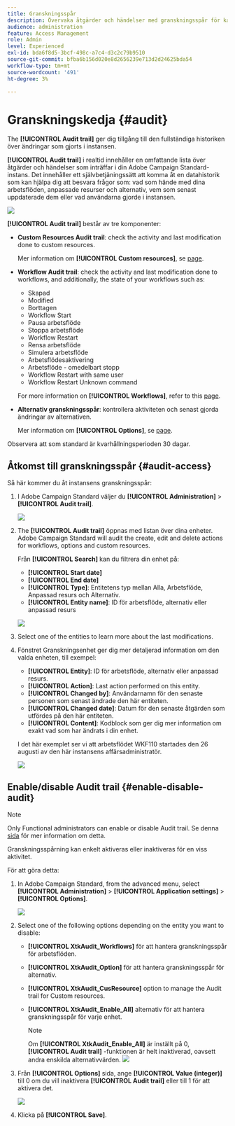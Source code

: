 ```yaml
---
title: Granskningsspår
description: Övervaka åtgärder och händelser med granskningsspår för kampanjer
audience: administration
feature: Access Management
role: Admin
level: Experienced
exl-id: bda6f8d5-3bcf-498c-a7c4-d3c2c79b9510
source-git-commit: bfba6b156d020e8d2656239e713d2d24625bda54
workflow-type: tm+mt
source-wordcount: '491'
ht-degree: 3%

---
```


# Granskningskedja {#audit}

The **[!UICONTROL Audit trail]** ger dig tillgång till den fullständiga historiken över ändringar som gjorts i instansen.

**[!UICONTROL Audit trail]** i realtid innehåller en omfattande lista över åtgärder och händelser som inträffar i din Adobe Campaign Standard-instans. Det innehåller ett självbetjäningssätt att komma åt en datahistorik som kan hjälpa dig att besvara frågor som: vad som hände med dina arbetsflöden, anpassade resurser och alternativ, vem som senast uppdaterade dem eller vad användarna gjorde i instansen.

![](assets/audit-trail.png)

**[!UICONTROL Audit trail]** består av tre komponenter:

* **Custom Resources Audit trail**: check the activity and last modification done to custom resources.

   Mer information om **[!UICONTROL Custom resources]**, se [page](../../developing/using/key-steps-to-add-a-resource.md).

* **Workflow Audit trail**: check the activity and last modification done to workflows, and additionally, the state of your workflows such as:

   * Skapad
   * Modified
   * Borttagen
   * Workflow Start
   * Pausa arbetsflöde
   * Stoppa arbetsflöde
   * Workflow Restart
   * Rensa arbetsflöde
   * Simulera arbetsflöde
   * Arbetsflödesaktivering
   * Arbetsflöde - omedelbart stopp
   * Workflow Restart with same user
   * Workflow Restart Unknown command

   For more information on **[!UICONTROL Workflows]**, refer to this [page](../../automating/using/get-started-workflows.md).

* **Alternativ granskningsspår**: kontrollera aktiviteten och senast gjorda ändringar av alternativen.

   Mer information om **[!UICONTROL Options]**, se [page](../../administration/using/about-campaign-standard-settings.md).

Observera att som standard är kvarhållningsperioden 30 dagar.

## Åtkomst till granskningsspår {#audit-access}

Så här kommer du åt instansens granskningsspår:

1. I Adobe Campaign Standard väljer du **[!UICONTROL Administration]** > **[!UICONTROL Audit trail]**.

   ![](assets/audit-trail.png)

1. The **[!UICONTROL Audit trail]** öppnas med listan över dina enheter. Adobe Campaign Standard will audit the create, edit and delete actions for workflows, options and custom resources.

   Från **[!UICONTROL Search]** kan du filtrera din enhet på:

   * **[!UICONTROL Start date]**
   * **[!UICONTROL End date]**
   * **[!UICONTROL Type]**: Entitetens typ mellan Alla, Arbetsflöde, Anpassad resurs och Alternativ.
   * **[!UICONTROL Entity name]**: ID för arbetsflöde, alternativ eller anpassad resurs

   ![](assets/audit-trail_2.png)

1. Select one of the entities to learn more about the last modifications.

1. Fönstret Granskningsenhet ger dig mer detaljerad information om den valda enheten, till exempel:

   * **[!UICONTROL Entity]**: ID för arbetsflöde, alternativ eller anpassad resurs.
   * **[!UICONTROL Action]**: Last action performed on this entity.
   * **[!UICONTROL Changed by]**: Användarnamn för den senaste personen som senast ändrade den här entiteten.
   * **[!UICONTROL Changed date]**: Datum för den senaste åtgärden som utfördes på den här entiteten.
   * **[!UICONTROL Content]**: Kodblock som ger dig mer information om exakt vad som har ändrats i din enhet.

   I det här exemplet ser vi att arbetsflödet WKF110 startades den 26 augusti av den här instansens affärsadministratör.

   ![](assets/audit-trail_3.png)

## Enable/disable Audit trail {#enable-disable-audit}

>[!NOTE]
>
> Only Functional administrators can enable or disable Audit trail. Se denna [sida](../../administration/using/users-management.md#functional-administrators) för mer information om detta.

Granskningsspårning kan enkelt aktiveras eller inaktiveras för en viss aktivitet.

För att göra detta:

1. In Adobe Campaign Standard, from the advanced menu, select **[!UICONTROL Administration]** > **[!UICONTROL Application settings]** > **[!UICONTROL Options]**.

   ![](assets/audit-trail_4.png)

1. Select one of the following options depending on the entity you want to disable:

   * **[!UICONTROL XtkAudit_Workflows]** för att hantera granskningsspår för arbetsflöden.
   * **[!UICONTROL XtkAudit_Option]** för att hantera granskningsspår för alternativ.
   * **[!UICONTROL XtkAudit_CusResource]** option to manage the Audit trail for Custom resources.
   * **[!UICONTROL XtkAudit_Enable_All]** alternativ för att hantera granskningsspår för varje enhet.

      >[!NOTE]
      >
      >Om **[!UICONTROL XtkAudit_Enable_All]** är inställt på 0, **[!UICONTROL Audit trail]** -funktionen är helt inaktiverad, oavsett andra enskilda alternativvärden.
   ![](assets/audit-trail_5.png)

1. Från **[!UICONTROL Options]** sida, ange **[!UICONTROL Value (integer)]** till 0 om du vill inaktivera **[!UICONTROL Audit trail]** eller till 1 för att aktivera det.

   ![](assets/audit-trail_6.png)

1. Klicka på **[!UICONTROL Save]**.
